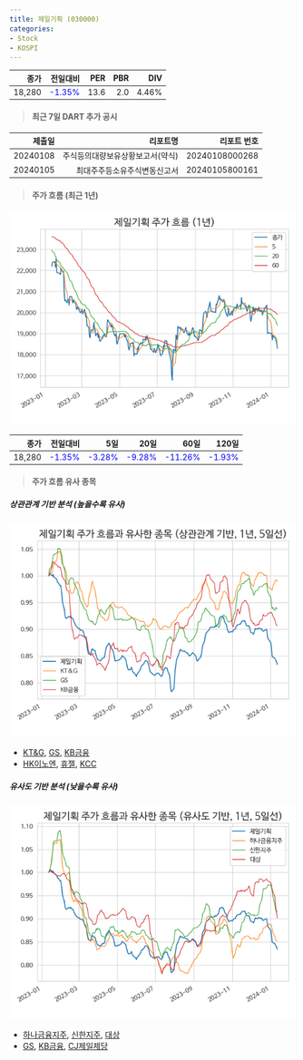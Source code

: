 ```yaml
---
title: 제일기획 (030000)
categories:
- Stock
- KOSPI
---
```


|종가|전일대비|PER|PBR|DIV|
|---:|-------:|--:|--:|--:|
|18,280|<span style="color: blue">-1.35%</span>|13.6|2.0|4.46%|

<!-- more -->

> #### 최근 7일 DART 추가 공시

|제출일|리포트명|리포트 번호|
|-----:|-------:|----------:|
|20240108|주식등의대량보유상황보고서(약식)|20240108000268|
|20240105|최대주주등소유주식변동신고서|20240105800161|

> #### 주가 흐름 (최근 1년)

![030000](/assets/images/stock/030000.png)

|종가|전일대비|5일|20일|60일|120일|
|---:|-------:|--:|---:|---:|----:|
|18,280|<span style="color: blue">-1.35%</span>|<span style="color: blue">-3.28%</span>|<span style="color: blue">-9.28%</span>|<span style="color: blue">-11.26%</span>|<span style="color: blue">-1.93%</span>|

> #### 주가 흐름 유사 종목

##### 상관관계 기반 분석 (높을수록 유사)
![030000](/assets/images/stock/030000_corr.png)
- [KT&G](/033780/), [GS](/078930/), [KB금융](/105560/)
- [HK이노엔](/195940/), [휴젤](/145020/), [KCC](/002380/)

##### 유사도 기반 분석 (낮을수록 유사)	
![030000](/assets/images/stock/030000_sim.png)
- [하나금융지주](/086790/), [신한지주](/055550/), [대상](/001680/)
- [GS](/078930/), [KB금융](/105560/), [CJ제일제당](/097950/)